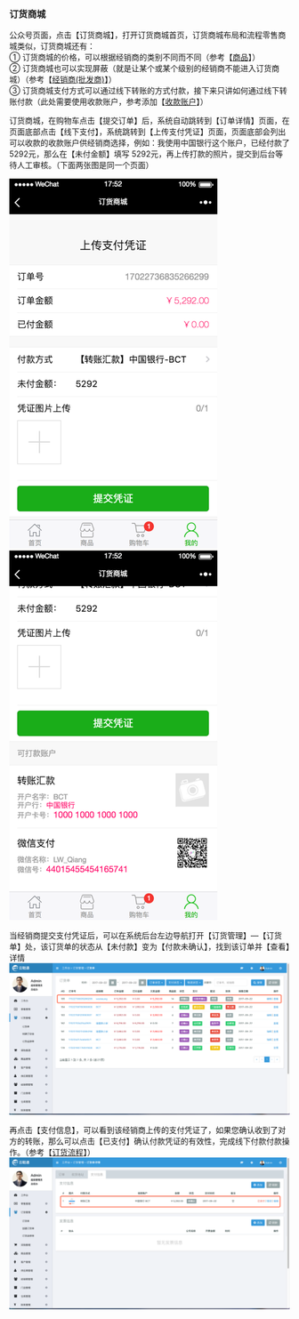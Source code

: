### 订货商城

公众号页面，点击【订货商城】，打开订货商城首页，订货商城布局和流程零售商城类似，订货商城还有：  
① 订货商城的价格，可以根据经销商的类别不同而不同（参考【[商品](/shang-pin-guan-li/shang-pin.md)】）  
② 订货商城也可以实现屏蔽（就是让某个或某个级别的经销商不能进入订货商城）（参考【[经销商\(批发商\)](/jing-xiao-shang.md)】）  
③ 订货商城支付方式可以通过线下转账的方式付款，接下来只讲如何通过线下转账付款（此处需要使用收款账户，参考添加【[收款账户](/cai-wu-zi-liao/shou-kuan-zhang-hu.md)】）

订货商城，在购物车点击【提交订单】后，系统自动跳转到【订单详情】页面，在页面底部点击【线下支付】，系统跳转到【上传支付凭证】页面，页面底部会列出可以收款的收款账户供经销商选择，例如：我使用中国银行这个账户，已经付款了 5292元，那么在【未付金额】填写 5292元，再上传打款的照片，提交到后台等待人工审核。（下面两张图是同一个页面）

![](/assets/wsc-13.png)![](/assets/wsc-14.png)



当经销商提交支付凭证后，可以在系统后台左边导航打开【订货管理】—【订货单】处，该订货单的状态从【未付款】变为【付款未确认】，找到该订单并【查看】详情![](/assets/wsc-16.png)

再点击【支付信息】，可以看到该经销商上传的支付凭证了，如果您确认收到了对方的转账，那么可以点击【已支付】确认付款凭证的有效性，完成线下付款付款操作。（参考【[订货流程](/ding-huo/ding-huo-liu-cheng.md)】）![](/assets/wsc-15.png)

